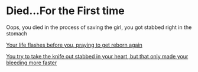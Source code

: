 # Died...For the First time
 Oops, you died in the process of saving the girl, you got stabbed right in the stomach

[Your life flashes before you, praying to get reborn again](reincarnated.md)

[You try to take the knife out stabbed in your heart, but that only made your bleeding more faster](risk.md)


